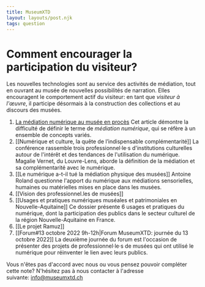 ```yaml
---
title: MuseumXTD
layout: layouts/post.njk
tags: question
---
```

# **Comment encourager la participation du visiteur**?
Les nouvelles technologies sont au service des activités de médiation, tout en ouvrant au musée de nouvelles possibilités de narration. Elles encouragent le comportement actif du visiteur: en tant que *visiteur à l'œuvre*, il participe désormais à la construction des collections et au discours des musées. 

1. [La médiation numérique au musée en procès](https://doi.org/10.4000/rfsic.5592)
   Cet article démontre la difficulté de définir le terme de *médiation numérique*, qui se réfère à un ensemble de concepts variés.
2. [[Numérique et culture, la quête de l’indispensable complémentarité]]
   La conférence rassemble trois professionnel·le·s d'institutions culturelles autour de l'intérêt et des tendances de l'utilisation du numérique. Magalie Vernet, du Louvre-Lens, aborde la définition de la médiation et sa complémentarité avec le numérique.
3. [[Le numérique a-t-il tué la médiation physique des musées]]
   Antoine Roland questionne l'apport du numérique aux médiations sensorielles, humaines ou matérielles mises en place dans les musées.
4. [[Vision des professionnel.les de musées]]  
6. [[Usages et pratiques numériques muséales et patrimoniales en Nouvelle-Aquitaine]]
   Ce dossier présente 6 usages et pratiques du numérique, dont la participation des publics dans le secteur culturel de la région Nouvelle-Aquitaine en France.   
7. [[Le projet Ramuz]]
8. [[Forum#13 octobre 2022 9h-12h|Forum MuseumXTD: journée du 13 octobre 2022]]
   La deuxième journée du forum est l'occasion de présenter des projets de professionnel·le·s de musées qui ont utilisé le numérique pour réinventer le lien avec leurs publics.  
   
 
Vous n'êtes pas d'accord avec nous ou vous pensez pouvoir compléter cette note? N'hésitez pas à nous contacter à l'adresse suivante: [info@museumxtd.ch](mailto:info@museumxtd.ch)